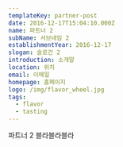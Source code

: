 ```yaml
---
templateKey: partner-post
date: 2016-12-17T15:04:10.000Z
name: 파트너 2
subName: 서브네임 2
establishmentYear: 2016-12-17
slogan: 슬로건 2
introduction: 소개말
location: 위치
email: 이메일
homepage: 홈페이지
logo: /img/flavor_wheel.jpg
tags:
  - flavor
  - tasting
---
```

파트너 2 블라블라블라